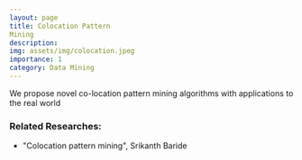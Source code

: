 ```yaml
---
layout: page
title: Colocation Pattern 
Mining
description: 
img: assets/img/colocation.jpeg
importance: 1
category: Data Mining
---
```

We propose novel co-location pattern mining algorithms with applications to the real world

<h3>Related Researches:</h3>
<ul>
	<li>"Colocation pattern mining", Srikanth Baride</li>

</ul> 
